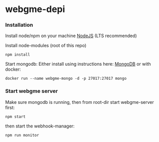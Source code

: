 # webgme-depi
### Installation
Install node/npm on your machine [NodeJS](https://nodejs.org/en/) (LTS recommended)

Install node-modules (root of this repo)
```
npm install
```

Start mongodb:
Either install using instructions here: [MongoDB](https://www.mongodb.com/) or with docker:

```
docker run --name webgme-mongo -d -p 27017:27017 mongo
```

### Start webgme server
Make sure mongodb is running, then from root-dir start webgme-server first:

```
npm start
```

then start the webhook-manager:

```
npm run monitor
```